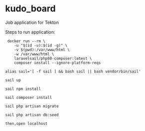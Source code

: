 # kudo_board
Job application for Tekton

Steps to run application:


     docker run --rm \
        -u "$(id -u):$(id -g)" \
        -v $(pwd):/var/www/html \
        -w /var/www/html \
        laravelsail/php80-composer:latest \
        composer install --ignore-platform-reqs
   
    alias sail='[ -f sail ] && bash sail || bash vendor/bin/sail'
   
    sail up
    
    sail npm install
    
    sail composer install
    
    sail php artisan migrate
    
    sail php artisan db:seed
    
    then,open localhost
    

